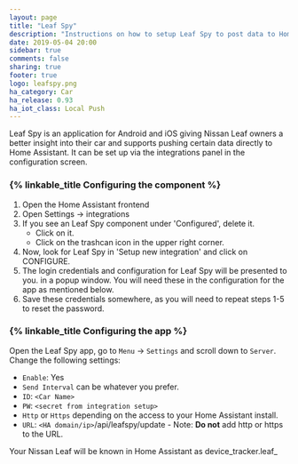 ```yaml
---
layout: page
title: "Leaf Spy"
description: "Instructions on how to setup Leaf Spy to post data to Home Assistant."
date: 2019-05-04 20:00
sidebar: true
comments: false
sharing: true
footer: true
logo: leafspy.png
ha_category: Car
ha_release: 0.93
ha_iot_class: Local Push
---
```


Leaf Spy is an application for Android and iOS giving Nissan Leaf owners a better insight into their car and supports pushing certain data directly to Home Assistant. It can be set up via the integrations panel in the configuration screen.


### {% linkable_title Configuring the component %}

1. Open the Home Assistant frontend
2. Open Settings -> integrations
3. If you see an Leaf Spy component under 'Configured', delete it.
   - Click on it.
   - Click on the trashcan icon in the upper right corner.
4. Now, look for Leaf Spy in 'Setup new integration' and click on CONFIGURE.
5. The login credentials and configuration for Leaf Spy will be presented to you.
   in a popup window. You will need these in the configuration for the app as mentioned below.
6. Save these credentials somewhere, as you will need to repeat steps 1-5 to reset the password.

### {% linkable_title Configuring the app %}


Open the Leaf Spy app, go to `Menu` -> `Settings` and scroll down to `Server`. 
Change the following settings:
 - `Enable`: Yes
 - `Send Interval` can be whatever you prefer.
 - `ID`: `<Car Name>`
 - `PW`: `<secret from integration setup>`
 - `Http` or `Https` depending on the access to your Home Assistant install.
 - `URL`: `<HA domain/ip>`/api/leafspy/update - Note: **Do not** add http or https to the URL.

Your Nissan Leaf will be known in Home Assistant as device_tracker.leaf_<VIN number>
